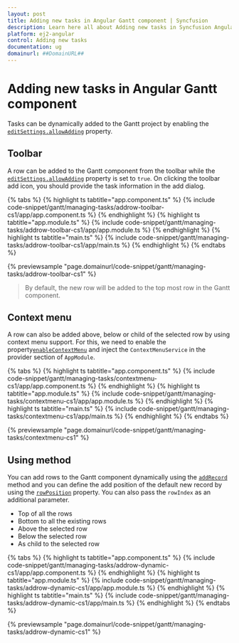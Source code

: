 ```yaml
---
layout: post
title: Adding new tasks in Angular Gantt component | Syncfusion
description: Learn here all about Adding new tasks in Syncfusion Angular Gantt component of Syncfusion Essential JS 2 and more.
platform: ej2-angular
control: Adding new tasks 
documentation: ug
domainurl: ##DomainURL##
---
```


# Adding new tasks in Angular Gantt component

Tasks can be dynamically added to the Gantt project by enabling the [`editSettings.allowAdding`](https://ej2.syncfusion.com/angular/documentation/api/gantt/editSettings/#allowadding) property.

## Toolbar

A row can be added to the Gantt component from the toolbar while the  [`editSettings.allowAdding`](https://ej2.syncfusion.com/angular/documentation/api/gantt/editSettings/#allowadding) property is set to `true`. On clicking the toolbar add icon, you should provide the task information in the add dialog.

{% tabs %}
{% highlight ts tabtitle="app.component.ts" %}
{% include code-snippet/gantt/managing-tasks/addrow-toolbar-cs1/app/app.component.ts %}
{% endhighlight %}
{% highlight ts tabtitle="app.module.ts" %}
{% include code-snippet/gantt/managing-tasks/addrow-toolbar-cs1/app/app.module.ts %}
{% endhighlight %}
{% highlight ts tabtitle="main.ts" %}
{% include code-snippet/gantt/managing-tasks/addrow-toolbar-cs1/app/main.ts %}
{% endhighlight %}
{% endtabs %}
  
{% previewsample "page.domainurl/code-snippet/gantt/managing-tasks/addrow-toolbar-cs1" %}

> By default, the new row will be added to the top most row in the Gantt component.

## Context menu

A row can also be added above, below or child of the selected row by using context menu support. For this, we need to enable the property[`enableContextMenu`](https://ej2.syncfusion.com/angular/documentation/api/gantt/#enablecontextmenu) and inject the `ContextMenuService` in the provider section of `AppModule`.

{% tabs %}
{% highlight ts tabtitle="app.component.ts" %}
{% include code-snippet/gantt/managing-tasks/contextmenu-cs1/app/app.component.ts %}
{% endhighlight %}
{% highlight ts tabtitle="app.module.ts" %}
{% include code-snippet/gantt/managing-tasks/contextmenu-cs1/app/app.module.ts %}
{% endhighlight %}
{% highlight ts tabtitle="main.ts" %}
{% include code-snippet/gantt/managing-tasks/contextmenu-cs1/app/main.ts %}
{% endhighlight %}
{% endtabs %}
  
{% previewsample "page.domainurl/code-snippet/gantt/managing-tasks/contextmenu-cs1" %}

## Using method

You can add rows to the Gantt component dynamically using the [`addRecord`](https://ej2.syncfusion.com/angular/documentation/api/gantt/#addrecord) method and you can define the add position of the default new record by using the [`rowPosition`](https://ej2.syncfusion.com/angular/documentation/api/gantt/rowPosition/) property. You can also pass the `rowIndex` as an additional parameter.

* Top of all the rows
* Bottom to all the existing rows
* Above the selected row
* Below the selected row
* As child to the selected row

{% tabs %}
{% highlight ts tabtitle="app.component.ts" %}
{% include code-snippet/gantt/managing-tasks/addrow-dynamic-cs1/app/app.component.ts %}
{% endhighlight %}
{% highlight ts tabtitle="app.module.ts" %}
{% include code-snippet/gantt/managing-tasks/addrow-dynamic-cs1/app/app.module.ts %}
{% endhighlight %}
{% highlight ts tabtitle="main.ts" %}
{% include code-snippet/gantt/managing-tasks/addrow-dynamic-cs1/app/main.ts %}
{% endhighlight %}
{% endtabs %}
  
{% previewsample "page.domainurl/code-snippet/gantt/managing-tasks/addrow-dynamic-cs1" %}
